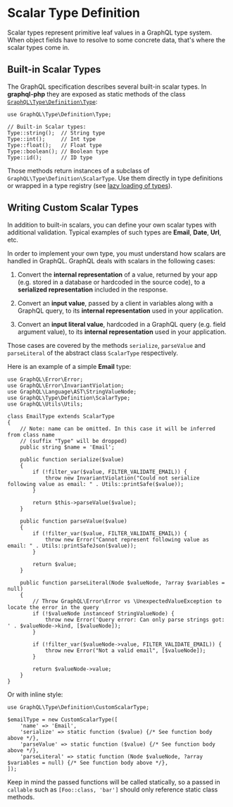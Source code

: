 # Scalar Type Definition

Scalar types represent primitive leaf values in a GraphQL type system.
When object fields have to resolve to some concrete data, that's where the scalar types come in.

## Built-in Scalar Types

The GraphQL specification describes several built-in scalar types. In **graphql-php** they are
exposed as static methods of the class [`GraphQL\Type\Definition\Type`](../class-reference.md#graphqltypedefinitiontype):

```php-inline
use GraphQL\Type\Definition\Type;

// Built-in Scalar types:
Type::string();  // String type
Type::int();     // Int type
Type::float();   // Float type
Type::boolean(); // Boolean type
Type::id();      // ID type
```

Those methods return instances of a subclass of `GraphQL\Type\Definition\ScalarType`.
Use them directly in type definitions or wrapped in a type registry (see [lazy loading of types](../schema-definition.md#lazy-loading-of-types)).

## Writing Custom Scalar Types

In addition to built-in scalars, you can define your own scalar types with additional validation.
Typical examples of such types are **Email**, **Date**, **Url**, etc.

In order to implement your own type, you must understand how scalars are handled in GraphQL.
GraphQL deals with scalars in the following cases:

1. Convert the **internal representation** of a value, returned by your app (e.g. stored in a database
   or hardcoded in the source code), to a **serialized representation** included in the response.

2. Convert an **input value**, passed by a client in variables along with a GraphQL query, to
   its **internal representation** used in your application.

3. Convert an **input literal value**, hardcoded in a GraphQL query (e.g. field argument value), to
   its **internal representation** used in your application.

Those cases are covered by the methods `serialize`, `parseValue` and `parseLiteral` of the
abstract class `ScalarType` respectively.

Here is an example of a simple **Email** type:

```php-inline
use GraphQL\Error\Error;
use GraphQL\Error\InvariantViolation;
use GraphQL\Language\AST\StringValueNode;
use GraphQL\Type\Definition\ScalarType;
use GraphQL\Utils\Utils;

class EmailType extends ScalarType
{
    // Note: name can be omitted. In this case it will be inferred from class name
    // (suffix "Type" will be dropped)
    public string $name = 'Email';

    public function serialize($value)
    {
        if (!filter_var($value, FILTER_VALIDATE_EMAIL)) {
            throw new InvariantViolation("Could not serialize following value as email: " . Utils::printSafe($value));
        }

        return $this->parseValue($value);
    }

    public function parseValue($value)
    {
        if (!filter_var($value, FILTER_VALIDATE_EMAIL)) {
            throw new Error("Cannot represent following value as email: " . Utils::printSafeJson($value));
        }

        return $value;
    }

    public function parseLiteral(Node $valueNode, ?array $variables = null)
    {
        // Throw GraphQL\Error\Error vs \UnexpectedValueException to locate the error in the query
        if (!$valueNode instanceof StringValueNode) {
            throw new Error('Query error: Can only parse strings got: ' . $valueNode->kind, [$valueNode]);
        }

        if (!filter_var($valueNode->value, FILTER_VALIDATE_EMAIL)) {
            throw new Error("Not a valid email", [$valueNode]);
        }

        return $valueNode->value;
    }
}
```

Or with inline style:

```php-inline
use GraphQL\Type\Definition\CustomScalarType;

$emailType = new CustomScalarType([
    'name' => 'Email',
    'serialize' => static function ($value) {/* See function body above */},
    'parseValue' => static function ($value) {/* See function body above */},
    'parseLiteral' => static function (Node $valueNode, ?array $variables = null) {/* See function body above */},
]);
```

Keep in mind the passed functions will be called statically, so a passed in `callable`
such as `[Foo::class, 'bar']` should only reference static class methods.
